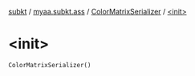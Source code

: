 [subkt](../../index.md) / [myaa.subkt.ass](../index.md) / [ColorMatrixSerializer](index.md) / [&lt;init&gt;](./-init-.md)

# &lt;init&gt;

`ColorMatrixSerializer()`
